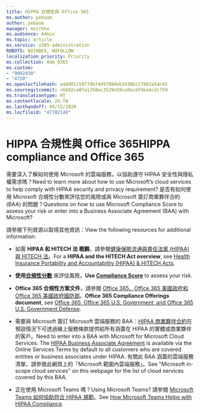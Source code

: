 ```yaml
---
title: HIPPA 合規性與 Office 365
ms.author: pebaum
author: pebaum
manager: mnirkhe
ms.audience: Admin
ms.topic: article
ms.service: o365-administration
ROBOTS: NOINDEX, NOFOLLOW
localization_priority: Priority
ms.collection: Adm_O365
ms.custom:
- "9002430"
- "4720"
ms.openlocfilehash: ea0d01150f7dbf4d9788deb3430bc27862a54c45
ms.sourcegitcommit: c6692ce0fa1358ec3529e59ca0ecdfdea4cdc759
ms.translationtype: HT
ms.contentlocale: zh-TW
ms.lasthandoff: 09/15/2020
ms.locfileid: "47782148"
---
```

# <a name="hippa-compliance-and-office-365"></a><span data-ttu-id="9ab5e-102">HIPPA 合規性與 Office 365</span><span class="sxs-lookup"><span data-stu-id="9ab5e-102">HIPPA compliance and Office 365</span></span>

<span data-ttu-id="9ab5e-103">需要深入了解如何使用 Microsoft 的雲端服務，以協助遵守 HIPAA 安全性與隱私權需求嗎？</span><span class="sxs-lookup"><span data-stu-id="9ab5e-103">Need to learn more about how to use Microsoft’s cloud services to help comply with HIPAA security and privacy requirement?</span></span>  <span data-ttu-id="9ab5e-104">是否有如何使用 Microsoft 合規性分數來評估您的風險或與 Microsoft 簽訂商業夥伴合約 (BAA) 的問題？</span><span class="sxs-lookup"><span data-stu-id="9ab5e-104">Questions on how to use Microsoft Compliance Score to assess your risk or enter into a Business Associate Agreement (BAA) with Microsoft?</span></span>  

<span data-ttu-id="9ab5e-105">請參閱下列資源以取得其他資訊：</span><span class="sxs-lookup"><span data-stu-id="9ab5e-105">View the following resources for additional information:</span></span>

- <span data-ttu-id="9ab5e-106">如需 **HIPAA 和 HITECH 法 概觀**，請參閱[健康保險流通與責任法案 (HIPAA) 與 HITECH 法](https://docs.microsoft.com/microsoft-365/compliance/offering-hipaa-hitech?view=o365-worldwide)。</span><span class="sxs-lookup"><span data-stu-id="9ab5e-106">For a **HIPAA and the HITECH Act overview**, see [Health Insurance Portability and Accountability (HIPAA) & HITECH Acts](https://docs.microsoft.com/microsoft-365/compliance/offering-hipaa-hitech?view=o365-worldwide).</span></span>

- <span data-ttu-id="9ab5e-107">**使用[合規性分數](https://docs.microsoft.com/microsoft-365/compliance/offering-hipaa-hitech?view=o365-worldwide#use-microsoft-compliance-score-to-assess-your-risk)** 來評估風險。</span><span class="sxs-lookup"><span data-stu-id="9ab5e-107">**Use [Compliance Score](https://docs.microsoft.com/microsoft-365/compliance/offering-hipaa-hitech?view=o365-worldwide#use-microsoft-compliance-score-to-assess-your-risk)** to assess your risk.</span></span>

- <span data-ttu-id="9ab5e-108">**Office 365 合規性方案文件**，請參閱 [Office 365、Office 365 美國政府和 Office 365 美國政府國防部](https://go.microsoft.com/fwlink/p/?LinkID=2077751)。</span><span class="sxs-lookup"><span data-stu-id="9ab5e-108">**Office 365 Compliance Offerings document**, see [Office 365, Office 365 U.S. Government, and Office 365 U.S. Government Defense](https://go.microsoft.com/fwlink/p/?LinkID=2077751).</span></span>

- <span data-ttu-id="9ab5e-109">需要與 Microsoft 簽訂 Microsoft 雲端服務的 BAA：[HIPAA 商業夥伴合約](https://aka.ms/BAA)在預設情況下可透過線上服務條款提供給所有涵蓋在 HIPAA 的實體或商業夥伴的客戶。</span><span class="sxs-lookup"><span data-stu-id="9ab5e-109">Need to enter into a BAA with Microsoft for Microsoft Cloud Services: The [HIPAA Business Associate Agreement](https://aka.ms/BAA) is available via the Online Services Terms by default to all customers who are covered entities or business associates under HIPAA.</span></span> <span data-ttu-id="9ab5e-110">有關此 BAA 涵蓋的雲端服務清單，請參閱此網頁上的「Microsoft 範圍內雲端服務」。</span><span class="sxs-lookup"><span data-stu-id="9ab5e-110">See "Microsoft in-scope cloud services" on this webpage for the list of cloud services covered by this BAA.</span></span>

- <span data-ttu-id="9ab5e-111">正在使用 Microsoft Teams 嗎？</span><span class="sxs-lookup"><span data-stu-id="9ab5e-111">Using Microsoft Teams?</span></span> <span data-ttu-id="9ab5e-112">請參閱 [ Microsoft Teams 如何協助符合 HIPAA 規範](https://www.microsoft.com/microsoft-365/blog/2019/04/30/white-paper-microsoft-teams-healthcare-providers-hipaa-compliance/)。</span><span class="sxs-lookup"><span data-stu-id="9ab5e-112">See [How Microsoft Teams Helps with HIPAA Compliance](https://www.microsoft.com/microsoft-365/blog/2019/04/30/white-paper-microsoft-teams-healthcare-providers-hipaa-compliance/).</span></span>
